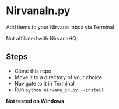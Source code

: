 # NirvanaIn.py
Add items to your Nirvana Inbox via Terminal 

Not affiliated with NirvanaHQ. 

## Steps
- Clone this repo
- Move it to a directory of your choice
- Navigate to it in Terminal
- Run ```python nirvana_in.py --install```

**Not tested on Windows**
